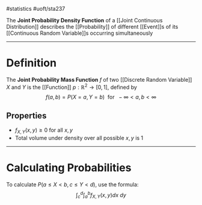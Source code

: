 #statistics #uoft/sta237

The **Joint Probability Density Function** of a [[Joint Continuous Distribution]] describes the [[Probability]] of different [[Event]]s of its [[Continuous Random Variable]]s occurring simultaneously 

---
# Definition
The **Joint Probability Mass Function** $f$ of two [[Discrete Random Variable]] $X$ and $Y$ is the  [[Function]] $p:\mathbb{R}^{2}\rightarrow [0,1]$, defined by  $$f(a,b) = P(X=a, Y=b) \ \text{ for } \ -\infty<a,b <\infty$$
## Properties
- $f_{X,Y}(x,y)\geq 0$ for all $x,y$
- Total volume under density over all possible $x,y$ is 1

---
# Calculating Probabilities
To calculate $P(a\leq X < b, c \leq Y < d)$, use the formula: $$\int_{c}^{d}\int_{a}^{b}f_{X,Y}(x,y)dx \ dy$$